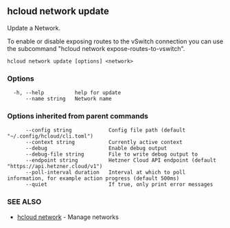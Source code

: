 ## hcloud network update

Update a Network.

To enable or disable exposing routes to the vSwitch connection you can use the subcommand "hcloud network expose-routes-to-vswitch".

```
hcloud network update [options] <network>
```

### Options

```
  -h, --help          help for update
      --name string   Network name
```

### Options inherited from parent commands

```
      --config string            Config file path (default "~/.config/hcloud/cli.toml")
      --context string           Currently active context
      --debug                    Enable debug output
      --debug-file string        File to write debug output to
      --endpoint string          Hetzner Cloud API endpoint (default "https://api.hetzner.cloud/v1")
      --poll-interval duration   Interval at which to poll information, for example action progress (default 500ms)
      --quiet                    If true, only print error messages
```

### SEE ALSO

* [hcloud network](hcloud_network.md)	 - Manage networks
